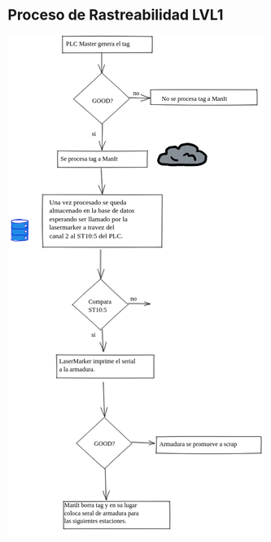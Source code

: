 # Proceso de Rastreabilidad LVL1

<svg version="1.1" xmlns="http://www.w3.org/2000/svg" viewBox="0 0 821.070747124639 1610.299741109212" width="821.070747124639" height="1610.299741109212">
  <!-- svg-source:excalidraw -->
  
  <defs>
    <style>
      @font-face {
        font-family: "Virgil";
        src: url("https://excalidraw.com/Virgil.woff2");
      }
      @font-face {
        font-family: "Cascadia";
        src: url("https://excalidraw.com/Cascadia.woff2");
      }
    </style>
  </defs>
  <rect x="0" y="0" width="821.070747124639" height="1610.299741109212" fill="#ffffff"></rect><g transform="translate(704.5947232006056 410.4103202080304) rotate(0 -145.9238631609279 -21.610317156272522)" stroke="none"><path d="M-97.94 -32.77 L-97.43 -32.77 L-96.91 -32.77 L-96.4 -32.77 L-95.89 -32.77 L-95.37 -32.77 L-94.86 -32.77 L-94.35 -32.77 L-93.83 -32.77 L-93.32 -32.77 L-92.81 -32.77 L-92.29 -32.77 L-91.78 -32.77 L-91.27 -32.77 L-90.75 -32.77 L-90.24 -32.77 L-89.73 -32.77 L-89.21 -32.77 L-88.7 -32.77 L-88.19 -32.77 L-88.19 -32.39 L-87.68 -32.39 L-87.16 -32.39 L-87.16 -32.02 L-86.65 -32.02 L-86.65 -31.65 L-86.14 -31.65 L-86.14 -31.28 L-85.62 -31.28 L-85.11 -31.28 L-84.6 -30.91 L-84.6 -30.53 L-84.08 -30.53 L-84.08 -30.16 L-83.57 -30.16 L-83.57 -29.79 L-83.06 -29.79 L-82.54 -29.79 L-82.54 -29.42 L-82.54 -29.05 L-82.03 -29.05 L-82.03 -28.68 L-81.52 -28.68 L-81.52 -28.3 L-81 -28.3 L-80.49 -28.3 L-80.49 -27.93 L-80.49 -27.56 L-79.98 -27.56 L-79.98 -27.19 L-79.46 -27.19 L-79.46 -26.82 L-78.95 -26.82 L-78.44 -26.44 L-78.44 -26.07 L-78.44 -25.7 L-77.92 -25.7 L-77.92 -25.33 L-77.41 -25.33 L-76.9 -25.33 L-76.9 -24.96 L-76.38 -24.96 L-76.38 -24.58 L-76.38 -24.21 L-76.38 -23.84 L-75.87 -23.84 L-75.36 -23.84 L-75.36 -23.47 L-74.85 -23.47 L-74.85 -23.1 L-74.85 -22.73 L-74.33 -22.73 L-74.33 -22.35 L-73.82 -22.35 L-73.82 -21.98 L-73.82 -21.61 L-73.31 -21.61 L-73.31 -21.24 L-72.79 -21.24 L-72.79 -20.87 L-72.28 -20.87 L-72.28 -20.49 L-72.28 -20.12 L-71.77 -20.12 L-71.77 -19.75 L-71.77 -19.38 L-71.25 -19.38 L-70.74 -19.38 L-70.74 -19.01 L-70.74 -18.64 L-70.23 -18.64 L-70.23 -18.26 L-70.23 -17.89 L-70.23 -17.52 L-69.71 -17.52 L-69.71 -17.15 L-69.71 -16.78 L-69.71 -16.4 L-69.71 -16.03 L-69.71 -15.66 L-69.71 -15.29 L-69.71 -14.92 L-69.71 -14.55 L-69.71 -14.17 L-69.71 -13.8 L-69.71 -13.43 L-69.71 -13.06 L-69.71 -12.69 L-69.71 -12.31 L-69.71 -11.94 L-69.71 -11.57 L-69.71 -11.2 L-70.23 -11.2 L-70.23 -10.83 L-70.23 -10.46 L-70.23 -10.08 L-70.23 -9.71 L-70.23 -9.34 L-70.23 -8.97 L-70.23 -8.6 L-70.23 -8.22 L-70.23 -7.85 L-70.23 -7.48 L-70.23 -7.11 L-70.23 -6.74 L-70.23 -6.37 L-70.23 -5.99 L-70.23 -5.62 L-70.23 -5.25 L-70.23 -4.88 L-70.74 -4.51 L-70.74 -4.13 L-70.74 -3.76 L-70.74 -3.39 L-70.74 -3.02 L-70.74 -2.65 L-71.25 -2.65 L-71.25 -2.28 L-71.25 -1.9 L-71.25 -1.53 L-71.25 -1.16 L-71.77 -0.79 L-71.77 -0.42 L-71.77 -0.04 L-72.28 -0.04 L-72.28 0.33 L-72.28 0.7 L-72.28 1.07 L-72.79 1.07 L-72.79 1.44 L-73.31 1.44 L-73.82 1.81 L-73.82 2.19 L-74.33 2.19 L-74.33 2.56 L-74.33 2.93 L-74.85 2.93 L-75.36 3.3 L-75.87 3.67 L-76.38 4.05 L-76.38 4.42 L-76.9 4.42 L-77.41 4.42 L-77.41 4.79 L-77.92 5.16 L-78.44 5.16 L-78.44 5.53 L-78.95 5.9 L-79.46 5.9 L-79.98 5.9 L-79.98 6.28 L-80.49 6.28 L-80.49 6.65 L-81 6.65 L-81 7.02 L-81.52 7.02 L-82.03 7.39 L-82.54 7.39 L-83.06 7.39 L-83.06 7.76 L-83.57 7.76 L-84.08 7.76 L-84.08 8.14 L-84.6 8.14 L-85.11 8.51 L-85.62 8.51 L-86.65 8.88 L-87.16 8.88 L-87.68 8.88 L-88.19 8.88 L-88.7 9.25 L-89.21 9.25 L-89.73 9.62 L-90.24 9.62 L-90.75 9.99 L-91.27 9.99 L-91.27 10.37 L-91.78 10.37 L-92.29 10.37 L-92.81 10.37 L-93.32 10.37 L-93.83 10.37 L-94.35 10.74 L-94.86 10.74 L-95.37 10.74 L-95.89 11.11 L-96.4 11.11 L-96.91 11.11 L-97.43 11.11 L-97.94 11.11 L-98.45 11.48 L-98.97 11.48 L-99.48 11.48 L-100.51 11.48 L-101.02 11.48 L-102.04 11.48 L-103.07 11.48 L-104.1 11.48 L-104.61 11.48 L-105.12 11.48 L-105.64 11.48 L-106.15 11.48 L-106.66 11.48 L-107.18 11.48 L-107.18 11.85 L-107.69 11.85 L-108.2 11.85 L-108.72 11.85 L-109.23 11.85 L-109.74 11.85 L-110.77 11.85 L-111.28 11.85 L-111.8 11.85 L-112.82 11.85 L-113.34 11.85 L-114.36 11.85 L-114.87 11.85 L-115.39 11.85 L-115.9 11.85 L-116.41 11.85 L-116.93 11.85 L-117.44 11.85 L-117.95 11.85 L-118.47 11.85 L-118.98 11.85 L-119.49 11.85 L-120.52 11.85 L-121.03 11.85 L-121.55 11.85 L-122.06 11.85 L-122.57 11.85 L-123.6 11.85 L-124.11 11.85 L-125.14 11.85 L-125.65 11.85 L-126.17 11.85 L-127.19 11.85 L-127.71 11.85 L-128.22 11.85 L-128.73 11.85 L-129.76 11.85 L-130.27 11.85 L-130.78 11.85 L-131.3 11.85 L-131.81 11.85 L-132.32 11.85 L-132.84 11.85 L-133.35 11.85 L-133.86 11.85 L-134.38 11.85 L-134.89 11.85 L-135.4 11.85 L-135.92 11.85 L-136.43 11.85 L-136.94 11.85 L-137.46 11.85 L-137.97 11.85 L-137.97 11.48 L-138.48 11.48 L-139 11.48 L-140.02 11.48 L-140.54 11.48 L-141.56 11.48 L-142.07 11.48 L-142.59 11.48 L-143.1 11.48 L-144.13 11.48 L-144.64 11.48 L-145.67 11.48 L-146.18 11.48 L-146.69 11.48 L-147.72 11.48 L-148.23 11.48 L-148.75 11.48 L-149.26 11.48 L-150.29 11.48 L-150.8 11.48 L-151.31 11.48 L-151.83 11.48 L-152.34 11.48 L-152.85 11.48 L-153.88 11.48 L-154.39 11.48 L-154.9 11.48 L-155.42 11.48 L-155.93 11.48 L-156.44 11.48 L-156.96 11.48 L-157.47 11.48 L-157.98 11.48 L-158.5 11.48 L-159.01 11.48 L-159.52 11.48 L-160.04 11.48 L-160.55 11.48 L-161.06 11.48 L-161.58 11.48 L-162.09 11.48 L-162.6 11.48 L-163.12 11.48 L-163.63 11.48 L-164.66 11.48 L-165.17 11.48 L-165.68 11.48 L-166.71 11.85 L-167.22 11.85 L-167.74 11.85 L-168.25 11.85 L-168.76 11.85 L-169.27 11.85 L-169.79 11.85 L-170.3 11.85 L-170.81 11.85 L-171.33 11.85 L-172.35 11.85 L-172.87 11.85 L-173.38 11.85 L-173.89 11.85 L-174.41 11.85 L-174.92 11.85 L-175.43 11.85 L-175.95 11.85 L-176.97 11.85 L-177.49 11.85 L-178.51 11.85 L-179.03 11.85 L-180.05 11.85 L-180.57 11.85 L-181.08 11.85 L-181.59 11.85 L-182.62 11.85 L-183.13 11.48 L-183.64 11.48 L-184.67 11.48 L-185.18 11.48 L-185.7 11.48 L-186.72 11.48 L-187.24 11.48 L-187.75 11.48 L-188.26 11.11 L-188.78 11.11 L-189.29 11.11 L-189.8 11.11 L-190.32 11.11 L-190.83 11.11 L-190.83 10.74 L-191.34 10.74 L-191.86 10.74 L-192.37 10.74 L-192.88 10.74 L-193.4 10.74 L-193.4 10.37 L-193.91 10.37 L-194.42 10.37 L-194.93 10.37 L-195.45 10.37 L-195.96 10.37 L-196.47 10.37 L-196.99 10.37 L-197.5 10.37 L-198.01 10.37 L-199.04 10.37 L-199.55 9.99 L-200.58 9.99 L-201.09 9.99 L-201.61 9.99 L-202.12 9.99 L-202.63 9.99 L-203.66 9.99 L-204.17 9.62 L-205.2 9.62 L-205.71 9.62 L-206.23 9.62 L-206.74 9.62 L-207.25 9.62 L-207.77 9.62 L-208.28 9.62 L-208.79 9.62 L-209.3 9.62 L-209.82 9.62 L-209.82 9.25 L-210.33 9.25 L-210.84 9.25 L-211.36 9.25 L-211.87 8.88 L-212.38 8.88 L-212.9 8.88 L-213.41 8.88 L-213.92 8.88 L-213.92 8.51 L-214.44 8.51 L-214.44 8.14 L-214.95 8.14 L-214.95 7.76 L-215.46 7.76 L-215.98 7.76 L-215.98 7.39 L-216.49 7.39 L-216.49 7.02 L-217 7.02 L-217 6.65 L-217.52 6.28 L-218.03 6.28 L-218.03 5.9 L-218.03 5.53 L-218.54 5.53 L-218.54 5.16 L-219.06 5.16 L-219.06 4.79 L-219.57 4.42 L-220.08 4.42 L-220.08 4.05 L-220.08 3.67 L-220.08 3.3 L-220.08 2.93 L-220.6 2.93 L-220.6 2.56 L-220.6 2.19 L-221.11 1.81 L-221.11 1.44 L-221.11 1.07 L-221.62 0.7 L-221.62 0.33 L-221.62 -0.04 L-221.62 -0.42 L-221.62 -0.79 L-221.62 -1.16 L-221.62 -1.53 L-222.13 -1.53 L-222.13 -1.9 L-222.13 -2.28 L-222.13 -2.65 L-222.13 -3.02 L-222.13 -3.39 L-222.13 -3.76 L-222.13 -4.13 L-222.13 -4.51 L-222.13 -4.88 L-222.13 -5.25 L-222.13 -5.62 L-222.13 -5.99 L-221.62 -5.99 L-221.62 -6.37 L-221.62 -6.74 L-221.62 -7.11 L-221.62 -7.48 L-221.11 -7.48 L-221.11 -7.85 L-221.11 -8.22 L-221.11 -8.6 L-221.11 -8.97 L-220.6 -8.97 L-220.6 -9.34 L-220.6 -9.71 L-220.08 -10.08 L-220.08 -10.46 L-220.08 -10.83 L-220.08 -11.2 L-220.08 -11.57 L-220.08 -11.94 L-219.57 -11.94 L-219.57 -12.31 L-219.06 -12.69 L-219.06 -13.06 L-219.06 -13.43 L-218.54 -13.43 L-218.54 -13.8 L-218.54 -14.17 L-218.54 -14.55 L-218.03 -14.55 L-218.03 -14.92 L-218.03 -15.29 L-218.03 -15.66 L-218.03 -16.03 L-218.03 -16.4 L-217.52 -16.4 L-217.52 -16.78 L-217 -17.15 L-217 -17.52 L-216.49 -17.89 L-215.98 -18.26 L-215.98 -18.64 L-215.98 -19.01 L-215.46 -19.01 L-215.46 -19.38 L-214.95 -19.38 L-214.95 -19.75 L-214.44 -19.75 L-213.92 -19.75 L-213.92 -20.12 L-213.92 -20.49 L-213.41 -20.49 L-212.9 -20.49 L-212.38 -20.87 L-211.87 -20.87 L-211.36 -20.87 L-211.36 -21.24 L-210.84 -21.24 L-210.84 -21.61 L-210.33 -21.61 L-209.82 -21.61 L-209.82 -21.98 L-209.3 -22.35 L-208.79 -22.35 L-208.28 -22.35 L-207.77 -22.35 L-207.25 -22.73 L-206.74 -22.73 L-206.23 -22.73 L-206.23 -23.1 L-205.71 -23.1 L-205.2 -23.1 L-204.69 -23.1 L-204.17 -23.1 L-203.66 -23.1 L-203.66 -23.47 L-203.15 -23.47 L-202.63 -23.47 L-202.12 -23.47 L-201.61 -23.47 L-201.09 -23.47 L-200.58 -23.47 L-200.07 -23.47 L-199.55 -23.47 L-199.04 -23.47 L-198.53 -23.47 L-198.53 -23.84 L-198.01 -23.84 L-197.5 -23.84 L-196.99 -23.84 L-196.47 -23.84 L-196.47 -24.21 L-196.47 -24.58 L-196.47 -24.96 L-196.47 -25.33 L-196.47 -25.7 L-196.47 -26.07 L-196.47 -26.44 L-196.47 -26.82 L-196.47 -27.19 L-196.47 -27.56 L-196.47 -27.93 L-196.47 -28.3 L-196.47 -28.68 L-196.47 -29.05 L-196.47 -29.42 L-196.47 -29.79 L-196.47 -30.16 L-196.47 -30.53 L-196.47 -30.91 L-196.47 -31.28 L-196.47 -31.65 L-196.47 -32.02 L-196.47 -32.39 L-196.47 -32.77 L-196.47 -33.14 L-196.47 -33.51 L-196.47 -33.88 L-196.47 -34.25 L-196.47 -34.62 L-196.47 -35 L-195.96 -35.37 L-195.96 -35.74 L-195.96 -36.11 L-195.45 -36.48 L-195.45 -36.86 L-195.45 -37.23 L-194.93 -37.6 L-194.93 -37.97 L-194.42 -38.34 L-193.91 -38.71 L-193.4 -38.71 L-193.4 -39.09 L-193.4 -39.46 L-192.88 -39.46 L-192.88 -39.83 L-192.37 -39.83 L-192.37 -40.2 L-191.86 -40.2 L-191.34 -40.57 L-191.34 -40.95 L-190.83 -41.32 L-190.32 -41.69 L-189.8 -41.69 L-189.29 -41.69 L-189.29 -42.06 L-188.78 -42.43 L-188.26 -42.8 L-187.75 -42.8 L-187.75 -43.18 L-187.24 -43.18 L-187.24 -43.55 L-186.72 -43.55 L-186.21 -43.92 L-185.7 -43.92 L-185.18 -44.29 L-185.18 -44.66 L-184.67 -44.66 L-184.16 -44.66 L-183.64 -44.66 L-183.13 -44.66 L-182.62 -44.66 L-182.1 -44.66 L-180.57 -44.66 L-180.05 -44.66 L-179.54 -44.66 L-179.03 -44.66 L-179.03 -45.04 L-178.51 -45.04 L-178 -45.04 L-177.49 -45.04 L-176.97 -45.04 L-176.97 -45.41 L-176.46 -45.41 L-175.95 -45.41 L-175.43 -45.41 L-174.92 -45.78 L-174.41 -45.78 L-173.89 -45.78 L-173.38 -45.78 L-172.87 -45.78 L-172.35 -45.78 L-172.35 -46.15 L-171.84 -46.15 L-171.33 -46.15 L-170.81 -46.15 L-170.3 -46.15 L-169.79 -46.15 L-169.27 -46.15 L-168.76 -46.15 L-168.25 -46.15 L-167.74 -46.15 L-167.22 -46.15 L-166.71 -46.15 L-166.2 -46.15 L-166.2 -45.78 L-165.68 -45.78 L-165.17 -45.78 L-165.17 -45.41 L-164.66 -45.41 L-164.66 -45.04 L-164.66 -44.66 L-164.14 -44.66 L-163.63 -44.66 L-163.63 -44.29 L-163.12 -44.29 L-163.12 -43.92 L-163.12 -43.55 L-162.6 -43.55 L-162.6 -43.18 L-162.09 -43.18 L-162.09 -42.8 L-161.58 -42.43 L-161.06 -42.43 L-161.06 -42.06 L-160.55 -42.06 L-160.55 -41.69 L-160.04 -41.69 L-160.04 -41.32 L-159.52 -41.32 L-159.52 -40.95 L-159.01 -40.95 L-159.01 -40.57 L-158.5 -40.57 L-158.5 -40.2 L-157.98 -40.2 L-157.98 -39.83 L-157.47 -40.2 L-157.47 -40.57 L-156.96 -40.95 L-156.96 -41.32 L-156.44 -41.69 L-156.44 -42.06 L-156.44 -42.43 L-156.44 -42.8 L-155.93 -43.18 L-155.93 -43.55 L-155.42 -43.92 L-155.42 -44.29 L-155.42 -44.66 L-154.9 -44.66 L-154.9 -45.04 L-154.39 -45.04 L-154.39 -45.41 L-154.39 -45.78 L-154.39 -46.15 L-153.88 -46.15 L-153.88 -46.52 L-153.37 -46.52 L-153.37 -46.89 L-152.85 -47.27 L-152.85 -47.64 L-152.34 -47.64 L-152.34 -48.01 L-152.34 -48.38 L-151.83 -48.75 L-151.83 -49.13 L-151.31 -49.13 L-151.31 -49.5 L-150.8 -49.5 L-150.8 -49.87 L-150.29 -50.24 L-150.29 -50.61 L-149.77 -50.61 L-149.77 -50.98 L-149.26 -50.98 L-148.75 -50.98 L-148.23 -51.36 L-148.23 -51.73 L-147.21 -52.1 L-146.69 -52.1 L-146.18 -52.1 L-145.67 -52.47 L-145.15 -52.47 L-144.64 -52.84 L-144.13 -52.84 L-143.61 -53.22 L-143.1 -53.22 L-142.59 -53.22 L-142.07 -53.59 L-141.56 -53.59 L-141.05 -53.59 L-140.54 -53.59 L-140.02 -53.59 L-139.51 -53.59 L-139 -53.96 L-138.48 -53.96 L-137.97 -53.96 L-137.46 -54.33 L-136.94 -54.33 L-136.43 -54.33 L-135.92 -54.33 L-135.4 -54.33 L-134.89 -54.7 L-134.38 -54.7 L-133.86 -54.7 L-133.35 -54.7 L-133.35 -55.07 L-132.84 -55.07 L-132.32 -55.07 L-131.81 -55.07 L-131.3 -55.07 L-130.78 -55.07 L-130.27 -55.07 L-129.76 -55.07 L-129.24 -55.07 L-128.73 -55.07 L-128.22 -55.07 L-127.71 -55.07 L-127.19 -55.07 L-126.68 -55.07 L-126.17 -55.07 L-125.65 -55.07 L-125.14 -55.07 L-124.63 -55.07 L-124.11 -55.07 L-123.6 -55.07 L-123.6 -54.7 L-123.09 -54.7 L-122.57 -54.7 L-122.06 -54.7 L-121.55 -54.7 L-121.55 -54.33 L-121.03 -54.33 L-120.52 -54.33 L-120.01 -54.33 L-120.01 -53.96 L-119.49 -53.96 L-118.98 -53.96 L-118.47 -53.96 L-118.47 -53.59 L-117.95 -53.59 L-117.44 -53.59 L-116.93 -53.59 L-116.41 -53.59 L-115.9 -53.22 L-115.39 -53.22 L-114.87 -52.84 L-114.36 -52.84 L-113.85 -52.84 L-113.34 -52.47 L-112.82 -52.1 L-112.31 -52.1 L-111.8 -52.1 L-111.28 -52.1 L-111.28 -51.73 L-110.77 -51.73 L-110.26 -51.73 L-109.74 -51.36 L-109.23 -51.36 L-109.23 -50.98 L-108.72 -50.98 L-108.72 -50.61 L-108.2 -50.61 L-107.69 -50.61 L-107.18 -50.61 L-107.18 -50.24 L-107.18 -49.87 L-106.66 -49.87 L-106.15 -49.87 L-106.15 -49.5 L-105.64 -49.5 L-105.64 -49.13 L-105.12 -49.13 L-105.12 -48.75 L-104.61 -48.75 L-104.1 -48.38 L-104.1 -48.01 L-103.58 -47.64 L-103.07 -47.64 L-103.07 -47.27 L-102.56 -47.27 L-102.56 -46.89 L-102.04 -46.89 L-101.53 -46.52 L-101.53 -46.15 L-101.02 -46.15 L-101.02 -45.78 L-100.51 -45.41 L-100.51 -45.04 L-99.99 -45.04 L-99.99 -44.66 L-99.48 -44.66 L-99.48 -44.29 L-98.97 -44.29 L-98.97 -43.92 L-98.97 -43.55 L-98.97 -43.18 L-98.45 -43.18 L-98.45 -42.8 L-97.94 -42.8 L-97.94 -42.43 L-97.94 -42.06 L-97.94 -41.69 L-97.43 -41.69 L-97.43 -41.32 L-97.43 -40.95 L-97.43 -40.57 L-96.91 -40.57 L-96.91 -40.2 L-96.91 -39.83 L-96.91 -39.46 L-96.91 -39.09 L-96.91 -38.71 L-96.91 -38.34 L-96.91 -37.97 L-96.91 -37.6 L-96.91 -37.23 L-96.4 -37.23 L-96.4 -36.86 L-96.4 -36.48 L-96.4 -36.11 L-96.4 -35.74 L-96.4 -35.37 L-96.4 -35 L-96.4 -34.62 L-96.4 -34.25 L-96.4 -33.88 L-96.4 -33.51 L-96.4 -33.14 L-96.4 -32.77 L-97.94 -32.77" stroke="none" stroke-width="0" fill="#868e96" fill-rule="evenodd"></path><path fill="#000000" d="M -97.93,-35.33 Q -97.93,-35.33 -97.20,-35.37 -96.46,-35.42 -95.36,-35.51 -94.26,-35.60 -92.95,-35.70 -91.64,-35.80 -90.36,-35.87 -89.08,-35.95 -87.69,-35.47 -86.30,-34.98 -85.35,-34.47 -84.40,-33.96 -83.32,-33.44 -82.24,-32.93 -81.06,-32.31 -79.89,-31.69 -78.83,-30.97 -77.77,-30.24 -76.58,-29.18 -75.40,-28.11 -74.36,-27.38 -73.32,-26.66 -72.53,-25.92 -71.74,-25.17 -70.96,-24.29 -70.19,-23.40 -69.32,-22.51 -68.45,-21.61 -67.48,-20.21 -66.50,-18.81 -67.18,-19.74 -67.85,-20.66 -67.09,-19.80 -66.32,-18.94 -66.10,-17.67 -65.88,-16.40 -65.87,-15.24 -65.86,-14.07 -65.85,-12.96 -65.85,-11.84 -66.39,-10.76 -66.92,-9.67 -66.63,-8.53 -66.34,-7.38 -66.43,-6.00 -66.52,-4.62 -66.98,-3.53 -67.44,-2.43 -68.14,-1.07 -68.84,0.28 -68.10,-0.62 -67.37,-1.53 -67.92,-0.10 -68.48,1.31 -69.21,2.13 -69.93,2.94 -69.16,2.03 -68.39,1.11 -69.42,2.58 -70.44,4.04 -71.34,4.70 -72.24,5.35 -73.71,6.64 -75.18,7.92 -76.59,8.72 -77.99,9.52 -79.04,10.09 -80.08,10.65 -81.20,11.06 -82.32,11.46 -83.36,11.84 -84.41,12.22 -85.67,12.47 -86.93,12.71 -87.98,13.02 -89.03,13.32 -90.29,13.75 -91.55,14.19 -92.68,14.33 -93.80,14.48 -95.01,14.71 -96.22,14.94 -97.51,15.12 -98.80,15.31 -100.09,15.32 -101.39,15.33 -102.73,15.32 -104.07,15.31 -105.17,15.31 -106.27,15.31 -107.54,15.50 -108.80,15.69 -110.08,15.69 -111.37,15.69 -112.54,15.68 -113.72,15.68 -114.87,15.68 -116.02,15.68 -117.31,15.68 -118.60,15.68 -119.86,15.68 -121.12,15.68 -122.38,15.68 -123.63,15.68 -125.10,15.67 -126.57,15.67 -127.86,15.67 -129.15,15.66 -130.28,15.67 -131.42,15.67 -132.71,15.67 -133.99,15.68 -135.28,15.68 -136.56,15.68 -138.39,15.10 -140.23,14.52 -141.46,14.91 -142.70,15.31 -143.86,15.30 -145.02,15.30 -146.39,15.29 -147.75,15.29 -149.03,15.29 -150.32,15.29 -151.39,15.29 -152.46,15.30 -153.74,15.30 -155.02,15.30 -156.31,15.30 -157.60,15.30 -158.88,15.31 -160.17,15.31 -161.45,15.31 -162.73,15.32 -163.98,15.31 -165.23,15.31 -166.48,15.49 -167.73,15.66 -168.82,15.67 -169.91,15.68 -171.15,15.68 -172.39,15.68 -173.46,15.68 -174.53,15.68 -175.77,15.68 -177.01,15.68 -178.21,15.67 -179.40,15.67 -180.74,15.66 -182.07,15.65 -183.15,15.48 -184.23,15.31 -185.49,15.30 -186.76,15.29 -188.01,15.05 -189.25,14.81 -191.17,14.29 -193.08,13.76 -194.37,13.57 -195.66,13.39 -196.65,13.80 -197.63,14.21 -198.95,14.00 -200.28,13.79 -201.70,13.80 -203.12,13.81 -204.28,13.63 -205.44,13.46 -206.67,13.45 -207.90,13.44 -209.05,13.29 -210.20,13.14 -211.61,12.85 -213.01,12.56 -214.61,12.05 -216.20,11.54 -217.32,10.89 -218.44,10.24 -219.30,9.55 -220.17,8.85 -221.22,7.90 -222.26,6.95 -223.02,5.89 -223.78,4.83 -224.27,3.53 -224.76,2.23 -225.12,1.17 -225.48,0.11 -225.74,-1.01 -226.00,-2.13 -226.01,-3.36 -226.03,-4.60 -225.48,-6.06 -224.94,-7.53 -224.22,-8.98 -223.50,-10.43 -224.25,-9.51 -225.00,-8.60 -224.46,-9.57 -223.93,-10.53 -223.42,-12.01 -222.91,-13.48 -221.89,-14.96 -220.86,-16.45 -221.65,-15.52 -222.43,-14.59 -221.41,-16.06 -220.38,-17.53 -221.15,-16.60 -221.92,-15.68 -221.39,-16.82 -220.85,-17.96 -220.19,-19.16 -219.54,-20.36 -218.66,-21.20 -217.77,-22.04 -216.81,-22.72 -215.85,-23.40 -214.82,-23.85 -213.78,-24.31 -212.74,-24.79 -211.70,-25.27 -210.39,-25.73 -209.08,-26.19 -208.01,-26.50 -206.94,-26.80 -205.77,-26.89 -204.60,-26.99 -203.31,-27.17 -202.03,-27.36 -200.72,-27.36 -199.42,-27.36 -199.89,-26.24 -200.37,-25.13 -200.37,-26.21 -200.37,-27.28 -200.37,-28.40 -200.37,-29.51 -200.37,-30.63 -200.37,-31.74 -200.38,-32.86 -200.38,-33.97 -199.82,-35.71 -199.27,-37.45 -198.72,-38.62 -198.17,-39.79 -197.41,-40.63 -196.64,-41.48 -195.52,-42.24 -194.40,-42.99 -192.86,-44.14 -191.32,-45.29 -190.26,-45.84 -189.20,-46.39 -188.07,-47.01 -186.95,-47.62 -185.97,-48.05 -184.98,-48.48 -183.74,-48.51 -182.49,-48.55 -181.24,-48.54 -179.99,-48.53 -178.81,-48.81 -177.63,-49.10 -176.56,-49.31 -175.48,-49.51 -174.39,-49.58 -173.30,-49.64 -172.01,-49.83 -170.72,-50.01 -169.42,-50.02 -168.11,-50.02 -166.95,-49.86 -165.79,-49.70 -164.26,-49.01 -162.72,-48.31 -161.30,-47.19 -159.89,-46.07 -158.89,-45.20 -157.89,-44.33 -156.86,-43.58 -155.82,-42.82 -156.94,-43.07 -158.06,-43.32 -159.48,-42.87 -160.90,-42.41 -160.22,-43.24 -159.54,-44.07 -159.05,-45.15 -158.56,-46.23 -157.50,-47.21 -156.44,-48.19 -157.35,-47.23 -158.27,-46.28 -157.24,-47.71 -156.22,-49.14 -155.37,-49.94 -154.52,-50.75 -155.30,-49.95 -156.08,-49.15 -155.54,-50.09 -155.00,-51.03 -153.92,-51.85 -152.83,-52.67 -151.78,-53.64 -150.72,-54.61 -149.40,-55.19 -148.07,-55.77 -146.71,-56.16 -145.34,-56.55 -144.01,-56.94 -142.67,-57.32 -141.56,-57.39 -140.45,-57.46 -139.25,-57.76 -138.04,-58.06 -136.74,-58.25 -135.43,-58.44 -134.21,-58.67 -132.99,-58.90 -131.82,-58.92 -130.65,-58.95 -129.37,-58.95 -128.08,-58.95 -126.80,-58.94 -125.51,-58.94 -124.36,-58.79 -123.20,-58.63 -122.14,-58.44 -121.08,-58.25 -119.36,-57.60 -117.64,-56.96 -116.21,-56.95 -114.77,-56.95 -113.44,-56.56 -112.10,-56.17 -110.52,-55.46 -108.94,-54.75 -107.84,-54.31 -106.75,-53.87 -105.57,-53.37 -104.39,-52.87 -103.42,-52.12 -102.46,-51.38 -101.45,-50.69 -100.44,-50.00 -99.13,-49.00 -97.81,-47.99 -96.75,-47.00 -95.68,-46.01 -94.92,-44.52 -94.15,-43.04 -94.84,-43.97 -95.53,-44.89 -94.75,-44.02 -93.97,-43.14 -93.53,-41.92 -93.09,-40.71 -93.05,-39.48 -93.00,-38.25 -93.70,-39.32 -94.41,-40.40 -93.66,-39.51 -92.91,-38.62 -92.70,-37.36 -92.49,-36.11 -94.54,-32.57 -96.59,-29.04 -97.23,-29.03 -97.86,-29.02 -98.46,-29.21 -99.06,-29.40 -99.57,-29.78 -100.07,-30.15 -100.44,-30.67 -100.80,-31.19 -100.98,-31.79 -101.15,-32.40 -101.13,-33.03 -101.10,-33.66 -100.88,-34.25 -100.65,-34.84 -100.25,-35.33 -99.85,-35.81 -99.31,-36.15 -98.77,-36.48 -98.16,-36.63 -97.55,-36.77 -96.92,-36.71 -96.29,-36.65 -95.71,-36.39 -95.14,-36.14 -94.67,-35.71 -94.21,-35.28 -93.90,-34.73 -93.60,-34.17 -93.49,-33.55 -93.38,-32.93 -93.47,-32.31 -93.57,-31.68 -93.85,-31.12 -94.14,-30.56 -94.59,-30.12 -95.05,-29.68 -95.61,-29.41 -96.18,-29.13 -96.81,-29.06 -97.44,-28.98 -98.06,-29.11 -98.67,-29.23 -99.22,-29.55 -99.76,-29.87 -100.18,-30.34 -100.59,-30.82 -100.84,-31.40 -101.08,-31.99 -101.12,-32.62 -101.16,-33.24 -101.00,-33.86 -100.84,-34.47 -100.50,-34.99 -100.15,-35.52 -99.65,-35.91 -99.16,-36.30 -98.56,-36.51 -97.96,-36.72 -97.96,-36.72 -97.97,-36.72 -98.85,-36.20 -99.73,-35.68 -100.27,-37.55 -100.80,-39.43 -100.03,-38.51 -99.26,-37.58 -100.29,-39.06 -101.31,-40.54 -100.54,-39.62 -99.76,-38.69 -100.79,-40.13 -101.81,-41.56 -100.90,-40.60 -99.99,-39.65 -100.74,-40.57 -101.50,-41.49 -102.30,-42.23 -103.09,-42.98 -104.05,-43.66 -105.01,-44.34 -106.28,-45.31 -107.54,-46.28 -108.56,-46.62 -109.58,-46.97 -111.09,-47.63 -112.59,-48.29 -114.06,-48.70 -115.53,-49.12 -116.82,-49.43 -118.11,-49.74 -119.40,-50.00 -120.69,-50.25 -121.96,-50.56 -123.23,-50.86 -124.63,-51.03 -126.03,-51.20 -127.31,-51.19 -128.59,-51.19 -129.81,-51.61 -131.02,-52.03 -132.40,-51.49 -133.77,-50.96 -135.02,-50.79 -136.27,-50.61 -138.01,-50.16 -139.75,-49.72 -141.00,-49.63 -142.26,-49.54 -143.36,-49.14 -144.46,-48.74 -145.56,-48.30 -146.66,-47.85 -147.67,-47.48 -148.68,-47.11 -149.40,-45.92 -150.11,-44.73 -151.05,-43.83 -151.98,-42.93 -151.29,-43.86 -150.60,-44.79 -151.25,-43.68 -151.90,-42.58 -152.42,-41.44 -152.95,-40.31 -153.60,-39.32 -154.26,-38.34 -156.19,-37.53 -158.13,-36.71 -159.56,-37.23 -161.00,-37.76 -161.98,-38.44 -162.97,-39.13 -164.08,-40.20 -165.20,-41.28 -166.14,-41.78 -167.08,-42.27 -168.36,-42.27 -169.64,-42.27 -170.79,-42.24 -171.94,-42.22 -173.30,-42.29 -174.65,-42.36 -175.74,-42.12 -176.82,-41.89 -178.72,-41.34 -180.61,-40.79 -181.54,-41.38 -182.47,-41.97 -183.82,-41.17 -185.16,-40.36 -186.65,-39.53 -188.14,-38.69 -189.34,-37.95 -190.55,-37.21 -191.21,-36.23 -191.87,-35.26 -192.22,-34.24 -192.56,-33.23 -192.56,-32.11 -192.57,-31.00 -192.57,-29.88 -192.57,-28.77 -192.57,-27.65 -192.57,-26.53 -192.60,-25.40 -192.63,-24.26 -193.19,-22.88 -193.74,-21.50 -194.88,-20.89 -196.01,-20.27 -197.06,-20.08 -198.12,-19.89 -199.73,-20.14 -201.34,-20.39 -202.59,-20.23 -203.84,-20.07 -205.39,-19.69 -206.94,-19.32 -207.95,-18.77 -208.95,-18.22 -210.80,-17.41 -212.64,-16.59 -211.89,-17.40 -211.13,-18.21 -211.88,-17.41 -212.62,-16.60 -213.41,-15.50 -214.21,-14.40 -214.66,-13.16 -215.11,-11.91 -215.69,-10.93 -216.26,-9.95 -216.77,-8.65 -217.29,-7.35 -217.71,-5.97 -218.14,-4.60 -218.89,-3.71 -219.63,-2.82 -218.93,-4.08 -218.23,-5.34 -218.52,-4.20 -218.81,-3.06 -218.51,-1.53 -218.22,-0.01 -217.24,1.49 -216.25,2.99 -217.21,2.06 -218.17,1.13 -217.15,2.06 -216.13,2.99 -215.10,3.57 -214.08,4.15 -212.69,4.66 -211.31,5.17 -210.11,5.48 -208.92,5.79 -207.60,5.80 -206.28,5.80 -205.22,5.84 -204.16,5.89 -202.61,6.03 -201.07,6.17 -199.72,6.35 -198.37,6.53 -197.23,6.53 -196.08,6.52 -194.92,6.54 -193.75,6.57 -192.47,6.76 -191.19,6.95 -189.90,7.14 -188.62,7.33 -187.35,7.50 -186.09,7.67 -184.98,7.68 -183.87,7.70 -182.53,7.86 -181.19,8.03 -179.86,8.03 -178.53,8.02 -177.45,8.02 -176.37,8.02 -175.19,8.02 -174.02,8.02 -172.88,8.02 -171.75,8.02 -170.58,8.02 -169.41,8.02 -168.23,8.00 -167.04,7.98 -165.14,7.81 -163.25,7.64 -161.96,7.64 -160.68,7.64 -159.40,7.65 -158.11,7.65 -156.83,7.65 -155.54,7.66 -154.41,7.66 -153.27,7.66 -152.08,7.66 -150.89,7.66 -149.60,7.66 -148.32,7.66 -147.00,7.66 -145.69,7.66 -144.60,7.65 -143.52,7.65 -142.21,7.65 -140.91,7.65 -139.62,7.66 -138.33,7.68 -136.93,7.85 -135.53,8.02 -134.25,8.02 -132.97,8.02 -131.66,8.03 -130.36,8.03 -129.08,8.03 -127.79,8.03 -126.47,8.03 -125.16,8.03 -124.08,8.02 -122.99,8.02 -121.78,8.02 -120.56,8.02 -119.32,8.02 -118.08,8.02 -116.79,8.02 -115.50,8.02 -114.17,8.02 -112.85,8.02 -111.51,8.01 -110.17,8.01 -108.86,7.98 -107.55,7.95 -106.11,7.80 -104.68,7.64 -103.52,7.64 -102.36,7.63 -100.96,7.69 -99.56,7.74 -98.31,7.57 -97.07,7.39 -95.41,7.43 -93.75,7.47 -92.39,6.70 -91.03,5.94 -89.53,5.47 -88.02,5.00 -86.74,4.89 -85.46,4.77 -83.94,4.05 -82.42,3.33 -81.35,2.74 -80.28,2.15 -78.94,1.30 -77.60,0.45 -76.47,-0.74 -75.35,-1.94 -75.03,-2.99 -74.71,-4.04 -73.96,-4.92 -73.22,-5.81 -73.91,-4.85 -74.60,-3.90 -74.35,-5.27 -74.10,-6.64 -74.10,-7.75 -74.09,-8.87 -74.05,-10.09 -74.00,-11.31 -73.78,-12.50 -73.56,-13.70 -73.27,-14.84 -72.97,-15.98 -73.60,-16.88 -74.23,-17.77 -75.01,-18.54 -75.79,-19.30 -76.73,-19.94 -77.67,-20.58 -78.87,-22.13 -80.07,-23.69 -79.44,-22.80 -78.81,-21.91 -79.56,-22.66 -80.31,-23.42 -81.31,-24.19 -82.31,-24.96 -83.33,-25.74 -84.34,-26.53 -85.60,-27.32 -86.86,-28.12 -87.97,-28.84 -89.08,-29.57 -90.36,-29.65 -91.64,-29.72 -92.95,-29.82 -94.26,-29.92 -95.36,-30.01 -96.46,-30.10 -97.20,-30.15 -97.93,-30.19 -98.24,-30.23 -98.55,-30.27 -98.84,-30.38 -99.13,-30.49 -99.38,-30.66 -99.64,-30.84 -99.84,-31.07 -100.05,-31.30 -100.19,-31.58 -100.33,-31.85 -100.41,-32.15 -100.48,-32.45 -100.48,-32.76 -100.48,-33.07 -100.41,-33.37 -100.33,-33.67 -100.19,-33.94 -100.05,-34.22 -99.84,-34.45 -99.64,-34.68 -99.38,-34.86 -99.13,-35.03 -98.84,-35.14 -98.55,-35.25 -98.24,-35.29 -97.93,-35.33 -97.93,-35.33 L -97.93,-35.33 Z"></path></g><g transform="translate(564.0964528181194 390.3547213541834) rotate(0 18.10391739191317 5.638925089284481)" stroke="none"><path fill="#000000" d="M -1.23,-1.20 Q -1.23,-1.20 -0.43,-1.67 0.37,-2.13 1.78,-3.21 3.19,-4.29 4.31,-5.17 5.43,-6.05 6.62,-6.56 7.81,-7.07 8.88,-7.22 9.95,-7.38 11.58,-6.97 13.21,-6.57 14.16,-5.79 15.11,-5.02 16.17,-3.91 17.23,-2.80 17.78,-1.29 18.32,0.20 19.12,-0.65 19.92,-1.50 21.31,-1.87 22.70,-2.24 23.76,-2.35 24.83,-2.46 26.63,-2.15 28.43,-1.85 29.88,-1.30 31.33,-0.76 32.62,0.09 33.91,0.95 34.71,2.14 35.51,3.33 36.47,4.79 37.43,6.26 38.25,7.65 39.07,9.05 39.11,10.33 39.15,11.61 39.53,13.32 39.91,15.04 39.84,15.63 39.77,16.23 39.51,16.77 39.25,17.32 38.83,17.75 38.41,18.18 37.87,18.46 37.34,18.73 36.74,18.82 36.15,18.91 35.55,18.81 34.96,18.70 34.43,18.42 33.90,18.13 33.49,17.68 33.09,17.24 32.84,16.69 32.59,16.14 32.54,15.54 32.48,14.94 32.61,14.36 32.75,13.77 33.07,13.26 33.39,12.75 33.85,12.36 34.31,11.98 34.88,11.76 35.44,11.55 36.04,11.52 36.64,11.50 37.22,11.66 37.80,11.83 38.29,12.18 38.79,12.52 39.15,13.00 39.50,13.49 39.69,14.06 39.87,14.63 39.87,15.24 39.86,15.84 39.66,16.41 39.46,16.98 39.09,17.45 38.72,17.93 38.22,18.26 37.71,18.59 37.13,18.74 36.55,18.90 35.95,18.86 35.35,18.82 34.79,18.59 34.23,18.36 33.78,17.96 33.33,17.57 33.02,17.05 32.72,16.53 32.60,15.94 32.47,15.35 32.47,15.35 32.47,15.35 32.00,12.84 31.53,10.32 31.16,9.26 30.78,8.20 29.86,7.09 28.93,5.97 27.70,5.36 26.48,4.75 25.19,4.77 23.91,4.79 22.45,5.16 20.98,5.54 18.88,5.84 16.77,6.13 15.03,5.70 13.29,5.27 12.59,4.23 11.90,3.19 11.92,1.87 11.94,0.55 10.83,-0.30 9.73,-1.16 8.44,-0.56 7.15,0.03 6.22,0.78 5.30,1.54 4.09,2.09 2.89,2.64 2.06,3.04 1.23,3.44 0.93,3.55 0.64,3.66 0.32,3.70 0.01,3.74 -0.30,3.71 -0.61,3.67 -0.91,3.56 -1.21,3.45 -1.47,3.27 -1.73,3.09 -1.94,2.85 -2.15,2.62 -2.30,2.34 -2.45,2.06 -2.53,1.75 -2.61,1.44 -2.61,1.13 -2.61,0.81 -2.53,0.50 -2.46,0.19 -2.31,-0.08 -2.17,-0.36 -1.96,-0.60 -1.75,-0.84 -1.49,-1.02 -1.23,-1.20 -1.23,-1.20 L -1.23,-1.20 Z"></path></g><g transform="translate(521.9529074139941 401.63257153275265) rotate(27.55281157671778 10.68427911653896 1.7807131860898373)" stroke="none"><path fill="#000000" d="M 1.58,-2.11 Q 1.58,-2.11 2.28,-1.63 2.98,-1.15 4.60,-0.54 6.22,0.05 7.36,0.20 8.50,0.34 9.68,0.32 10.86,0.29 12.03,0.24 13.21,0.20 14.62,-0.13 16.02,-0.46 17.15,-0.79 18.27,-1.12 18.64,-1.55 19.01,-1.99 19.50,-2.28 19.99,-2.58 20.55,-2.70 21.11,-2.82 21.68,-2.76 22.25,-2.69 22.77,-2.45 23.29,-2.21 23.70,-1.81 24.12,-1.42 24.38,-0.91 24.65,-0.40 24.74,0.15 24.83,0.72 24.74,1.28 24.64,1.85 24.37,2.35 24.10,2.86 23.69,3.25 23.27,3.64 22.75,3.88 22.23,4.12 21.66,4.18 21.09,4.24 20.53,4.11 19.97,3.99 19.48,3.69 18.99,3.39 18.62,2.96 18.25,2.52 18.04,1.99 17.83,1.45 17.81,0.88 17.78,0.31 17.93,-0.23 18.09,-0.78 18.41,-1.25 18.73,-1.73 19.19,-2.07 19.65,-2.42 20.19,-2.60 20.73,-2.78 21.31,-2.78 21.88,-2.78 22.42,-2.59 22.96,-2.41 23.42,-2.06 23.87,-1.71 24.19,-1.23 24.51,-0.76 24.66,-0.21 24.81,0.33 24.78,0.91 24.75,1.48 24.53,2.01 24.32,2.54 24.32,2.54 24.32,2.54 22.85,3.42 21.38,4.31 20.23,4.98 19.08,5.66 17.57,5.92 16.06,6.18 14.63,6.55 13.21,6.92 12.00,6.87 10.80,6.82 9.74,6.74 8.67,6.67 7.40,6.31 6.13,5.95 4.73,5.49 3.33,5.03 1.54,4.12 -0.25,3.20 -0.92,2.66 -1.58,2.11 -1.81,1.89 -2.04,1.67 -2.21,1.40 -2.38,1.13 -2.48,0.83 -2.59,0.53 -2.61,0.21 -2.64,-0.10 -2.59,-0.41 -2.54,-0.73 -2.41,-1.02 -2.29,-1.32 -2.10,-1.57 -1.90,-1.83 -1.66,-2.03 -1.41,-2.23 -1.12,-2.37 -0.83,-2.50 -0.52,-2.57 -0.21,-2.63 0.10,-2.62 0.42,-2.61 0.72,-2.52 1.03,-2.43 1.31,-2.27 1.58,-2.11 1.58,-2.11 L 1.58,-2.11 Z"></path></g><g stroke-linecap="round" transform="translate(175.47081731506842 10) rotate(0 143.6000213623047 26.400001525878906)"><path d="M-0.8 0.16 C81.41 -1.55, 163.04 -2.11, 288.37 1.28 M-0.37 0.18 C80.48 0.36, 162.33 0.54, 287.63 0 M287.17 1.93 C288.71 17.81, 289.39 40.08, 287.46 51.28 M287.01 -0.35 C287.7 17.1, 286.74 35.64, 286.22 53.5 M287.06 51.63 C184.67 51.98, 84.66 52.77, -0.71 53.16 M287.78 53.07 C180.15 52.82, 74.21 53.24, -0.7 52.83 M-0.23 54.13 C-0.67 40.43, -0.05 28.09, -0.3 -1.75 M0.51 53.77 C0.15 33.04, 0.04 14.78, -0.15 -0.14" stroke="#000000" stroke-width="1" fill="none"></path></g><g transform="translate(186.67076848694342 23.400009155273438) rotate(0 132 12.5)"><text x="0" y="18" font-family="Virgil, Segoe UI Emoji" font-size="20px" fill="#000000" text-anchor="start" style="white-space: pre;" direction="ltr">PLC Master genera el tag</text></g><g stroke-linecap="round" transform="translate(211.47075627991217 127.86665852864587) rotate(0 89.19999694824219 81.60000610351562)"><path d="M89.86 1.06 C115.35 22.14, 139.53 43.87, 177.5 81.54 M90.95 -0.76 C109.06 18.01, 130.25 36.26, 178.97 81.04 M176.47 83.36 C155.18 102.18, 133.01 124.49, 89.4 163.07 M179.05 82.53 C148.65 109.87, 118.72 137.31, 90.79 162.75 M91.58 163.59 C68.76 142.22, 44.75 123.77, -2 83.6 M89.84 163.29 C72.22 147.69, 55.08 131.22, -0.44 81.56 M1.39 81.92 C34.14 53.04, 67.97 19.41, 88.4 1.52 M-0.23 81.4 C25.35 58.57, 53.04 33.54, 89.13 -0.21" stroke="#000000" stroke-width="1" fill="none"></path></g><g transform="translate(270.4041262343392 205.80008951822913) rotate(0 36 12.5)"><text x="0" y="18" font-family="Virgil, Segoe UI Emoji" font-size="20px" fill="#000000" text-anchor="start" style="white-space: pre;" direction="ltr">GOOD?</text></g><g stroke-linecap="round" transform="translate(159.27069829651373 376.99999237060536) rotate(0 143.6000213623047 26.400001525878906)"><path d="M-1.39 -0.15 C90.06 0.85, 181.18 1.98, 286.85 0.5 M-0.54 0.16 C69.23 1.4, 138.56 1.51, 286.86 -0.06 M289.15 -1.91 C287.66 19.12, 288.22 36.84, 287.8 51.67 M288.1 -0.74 C285.94 10.25, 287.6 22.28, 286.99 52.43 M286.1 52.84 C217.38 52.47, 149.62 51.79, -0.54 52.44 M287.83 52.17 C196.71 53.33, 106.65 54.17, 0.19 53.09 M1.63 53.29 C1.01 38.62, -0.49 25.52, 1.29 1.88 M0.36 52.09 C-0.14 31.64, -0.89 11.17, 0.95 0.56" stroke="#000000" stroke-width="1" fill="none"></path></g><g transform="translate(168.87061284729498 390.4000015258788) rotate(0 124 12.5)"><text x="0" y="18" font-family="Virgil, Segoe UI Emoji" font-size="20px" fill="#000000" text-anchor="start" style="white-space: pre;" direction="ltr">Se procesa tag a ManIt</text></g><g stroke-linecap="round"><g transform="translate(300.2707440728809 63.600006103515625) rotate(0 0.6722863248900808 31.538878270204236)"><path d="M1.17 -0.22 C1.35 10.28, 1 52.49, 0.7 63.07 M0.32 -1.38 C0.45 9.29, 0.46 53.48, 0.13 64.46" stroke="#000000" stroke-width="1" fill="none"></path></g><g transform="translate(300.2707440728809 63.600006103515625) rotate(0 0.6722863248900808 31.538878270204236)"><path d="M-10.15 37.32 C-7.61 42.54, -4.68 50.64, 1.98 62.89 M-10.49 36.84 C-7.42 44.35, -4.17 50.13, 0.79 64.56" stroke="#000000" stroke-width="1" fill="none"></path></g><g transform="translate(300.2707440728809 63.600006103515625) rotate(0 0.6722863248900808 31.538878270204236)"><path d="M10.37 37.58 C7.48 42.92, 4.97 50.96, 1.98 62.89 M10.03 37.09 C7.81 44.61, 5.78 50.31, 0.79 64.56" stroke="#000000" stroke-width="1" fill="none"></path></g></g><g stroke-linecap="round"><g transform="translate(302.6707684869434 292.6666463216146) rotate(0 0.1928207173291412 41.312434926115266)"><path d="M-0.41 -0.18 C-0.41 13.65, -0.25 70.13, -0.16 83.94 M1.57 -1.32 C1.42 12.04, -0.83 67.79, -1.19 81.93" stroke="#000000" stroke-width="1" fill="none"></path></g><g transform="translate(302.6707684869434 292.6666463216146) rotate(0 0.1928207173291412 41.312434926115266)"><path d="M-10.79 53.15 C-7.27 61.76, -6.67 67.84, 0.44 80.25 M-9.5 52.7 C-8.12 59.29, -6.41 66.85, -1.69 81.34" stroke="#000000" stroke-width="1" fill="none"></path></g><g transform="translate(302.6707684869434 292.6666463216146) rotate(0 0.1928207173291412 41.312434926115266)"><path d="M9.72 53.83 C7.39 62.18, 2.16 68.07, 0.44 80.25 M11.01 53.39 C7.6 59.92, 4.53 67.32, -1.69 81.34" stroke="#000000" stroke-width="1" fill="none"></path></g></g><g stroke-linecap="round"><g transform="translate(389.0936816242008 206.28761890776423) rotate(0 32.944724450915885 1.2398673969638168)"><path d="M-1 -0.72 C10.12 -0.23, 55.43 2.68, 66.89 3.19 M0.67 1.52 C11.62 1.65, 54.81 1.18, 65.93 1.55" stroke="#000000" stroke-width="1" fill="none"></path></g><g transform="translate(389.0936816242008 206.28761890776423) rotate(0 32.944724450915885 1.2398673969638168)"><path d="M36.46 11.54 C48.01 10.08, 55.49 6.7, 66.35 0.61 M38.07 10.73 C45.95 9.48, 52.87 5.71, 66.55 1.26" stroke="#000000" stroke-width="1" fill="none"></path></g><g transform="translate(389.0936816242008 206.28761890776423) rotate(0 32.944724450915885 1.2398673969638168)"><path d="M36.64 -8.98 C48.18 -4.02, 55.6 -0.98, 66.35 0.61 M38.25 -9.79 C46 -5.68, 52.87 -4.09, 66.55 1.26" stroke="#000000" stroke-width="1" fill="none"></path></g></g><g stroke-linecap="round" transform="translate(112.13731613505547 517.0667648315427) rotate(0 191.0667063395182 84.40002187093094)"><path d="M0.01 0.46 C84.62 -0.54, 168.3 0.08, 381.83 0.28 M0.27 -0.02 C151.62 1.29, 301.88 2.02, 381.88 0.48 M382.86 1.81 C383.94 61.38, 381.82 120.64, 381.25 167.73 M382.36 0.74 C380.91 63.82, 381.27 129.26, 381.49 169.11 M382.47 167.81 C255.09 170.19, 129.3 169.72, -0.04 167.84 M382.04 169.26 C243.61 167.2, 105.72 167.07, 0.15 168.73 M0.46 170.68 C-2.17 130.3, -2.67 91.99, -1.12 -1.15 M0.97 167.87 C-1.2 109.83, -0.95 48.35, 0.66 -0.47" stroke="#000000" stroke-width="1" fill="none"></path></g><g transform="translate(133.20398687073225 529.1333592732747) rotate(0 177.58612975391492 81.1666666666666)"><text x="0" y="19.05555555555554" font-family="Virgil, Segoe UI Emoji" font-size="21.789709172259492px" fill="#000000" text-anchor="start" style="white-space: pre;" direction="ltr">Una vez procesado se queda </text><text x="0" y="46.11111111111108" font-family="Virgil, Segoe UI Emoji" font-size="21.789709172259492px" fill="#000000" text-anchor="start" style="white-space: pre;" direction="ltr">almacenado en la base de datos</text><text x="0" y="73.16666666666661" font-family="Virgil, Segoe UI Emoji" font-size="21.789709172259492px" fill="#000000" text-anchor="start" style="white-space: pre;" direction="ltr">esperando ser llamado por la</text><text x="0" y="100.22222222222216" font-family="Virgil, Segoe UI Emoji" font-size="21.789709172259492px" fill="#000000" text-anchor="start" style="white-space: pre;" direction="ltr">lasermarker a travez del</text><text x="0" y="127.27777777777769" font-family="Virgil, Segoe UI Emoji" font-size="21.789709172259492px" fill="#000000" text-anchor="start" style="white-space: pre;" direction="ltr">canal 2 al ST10:5 del PLC.</text><text x="0" y="154.33333333333323" font-family="Virgil, Segoe UI Emoji" font-size="21.789709172259492px" fill="#000000" text-anchor="start" style="white-space: pre;" direction="ltr"></text></g><g stroke-linecap="round"><g transform="translate(299.9195660804842 433.9999999999999) rotate(0 1.5654000414165807 39.796220310345944)"><path d="M0.09 -0.25 C0.69 13.02, 3.57 66.36, 4.45 79.57 M-1.32 -1.43 C-1 12.04, 2.2 67.47, 3.22 81.02" stroke="#000000" stroke-width="1" fill="none"></path></g><g transform="translate(299.9195660804842 433.9999999999999) rotate(0 1.5654000414165807 39.796220310345944)"><path d="M-9.25 52.67 C-4.64 64.39, -1.13 73.26, 2.54 81.97 M-9.27 54.02 C-4.81 64.37, 1.05 73.16, 2.84 80.38" stroke="#000000" stroke-width="1" fill="none"></path></g><g transform="translate(299.9195660804842 433.9999999999999) rotate(0 1.5654000414165807 39.796220310345944)"><path d="M11.23 51.35 C8.23 63.58, 4.13 72.94, 2.54 81.97 M11.21 52.7 C8.23 63.4, 6.64 72.67, 2.84 80.38" stroke="#000000" stroke-width="1" fill="none"></path></g></g><g stroke-linecap="round" transform="translate(207.20406825094074 787.2000045776366) rotate(0 89.19999694824219 81.6000061035156)"><path d="M89.13 -0.79 C116.76 28.46, 144.26 54.28, 179.4 83.12 M90.9 0.29 C118.64 25.56, 147.52 52.89, 177.82 81.24 M177.2 83.51 C142.37 111.81, 108.87 144.14, 90.55 164.78 M179.37 81.13 C149.6 107.32, 121.19 134.49, 89.84 162.46 M90.41 164.76 C60.72 134.04, 27.36 107.63, -1.39 81.88 M89.55 162.33 C59.49 135.5, 29.09 108.39, -0.44 81.45 M0.05 83.06 C27.26 55.71, 54.35 32.77, 91.75 -1.26 M0.88 82.3 C27.34 55.95, 54.24 30.92, 90.81 0.06" stroke="#000000" stroke-width="1" fill="none"></path></g><g stroke-linecap="round"><g transform="translate(302.0531378700748 950.0475241988602) rotate(0 2.089327216892059 34.250685506204945)"><path d="M-0.52 -0.48 C-0.09 11.39, 1.96 58.51, 2.38 70.27 M1.4 -1.77 C2.24 9.85, 4.22 57.02, 4.7 68.69" stroke="#000000" stroke-width="1" fill="none"></path></g><g transform="translate(302.0531378700748 950.0475241988602) rotate(0 2.089327216892059 34.250685506204945)"><path d="M-7.53 39.73 C-2.02 46.97, 0.93 57.65, 5.82 69.03 M-6.45 40.79 C-3.09 52.34, 2.68 61.93, 3.94 69.53" stroke="#000000" stroke-width="1" fill="none"></path></g><g transform="translate(302.0531378700748 950.0475241988602) rotate(0 2.089327216892059 34.250685506204945)"><path d="M12.97 38.86 C12.69 46.25, 9.85 57.19, 5.82 69.03 M14.05 39.93 C9.4 51.99, 7.17 61.93, 3.94 69.53" stroke="#000000" stroke-width="1" fill="none"></path></g></g><g stroke-linecap="round"><g transform="translate(384.80407435445636 865.599998474121) rotate(0 34.98807446360587 1.131675273180008)"><path d="M-0.48 -0.74 C5.64 -0.64, 24 -0.54, 35.82 0.08 C47.64 0.71, 64.71 2.58, 70.45 3 M1.47 1.49 C7.61 1.75, 23.96 1.12, 35.4 1.03 C46.85 0.95, 64.22 0.51, 70.13 0.97" stroke="#000000" stroke-width="1" fill="none"></path></g><g transform="translate(384.80407435445636 865.599998474121) rotate(0 34.98807446360587 1.131675273180008)"><path d="M52.55 7.97 C55.73 6.56, 61.93 5.06, 70.44 2.55 M53.49 5.86 C58.6 5.45, 61.98 2.81, 70.87 0.91" stroke="#000000" stroke-width="1" fill="none"></path></g><g transform="translate(384.80407435445636 865.599998474121) rotate(0 34.98807446360587 1.131675273180008)"><path d="M52.87 -3.93 C55.92 -2.68, 62.05 -1.51, 70.44 2.55 M53.8 -6.05 C58.93 -3.24, 62.23 -2.67, 70.87 0.91" stroke="#000000" stroke-width="1" fill="none"></path></g></g><g transform="translate(258.47064438212556 849.9667332967122) rotate(0 41.5 25.00000000000003)"><text x="0" y="17" font-family="Virgil, Segoe UI Emoji" font-size="20px" fill="#000000" text-anchor="start" style="white-space: pre;" direction="ltr">Compara</text><text x="0" y="42" font-family="Virgil, Segoe UI Emoji" font-size="20px" fill="#000000" text-anchor="start" style="white-space: pre;" direction="ltr">ST10:5</text></g><g transform="translate(401.47070541728203 181.4666773478191) rotate(0 11 12.5)"><text x="0" y="18" font-family="Virgil, Segoe UI Emoji" font-size="20px" fill="#000000" text-anchor="start" style="white-space: pre;" direction="ltr">no</text></g><g transform="translate(269.1373720839488 311.30003102620446) rotate(0 8.5 12.5)"><text x="0" y="18" font-family="Virgil, Segoe UI Emoji" font-size="20px" fill="#000000" text-anchor="start" style="white-space: pre;" direction="ltr">si</text></g><g transform="translate(267.9707664524383 954.966682434082) rotate(0 8.5 12.5)"><text x="0" y="18" font-family="Virgil, Segoe UI Emoji" font-size="20px" fill="#000000" text-anchor="start" style="white-space: pre;" direction="ltr">si</text></g><g transform="translate(392.970664727178 838.9666213989256) rotate(0 11 12.5)"><text x="0" y="18" font-family="Virgil, Segoe UI Emoji" font-size="20px" fill="#000000" text-anchor="start" style="white-space: pre;" direction="ltr">no</text></g><g stroke-linecap="round"><g transform="translate(296.80412013082355 694.1333491007487) rotate(0 0.398780420459218 45.64077647311768)"><path d="M-0.39 -0.08 C-0.67 15.51, -0.69 77.27, -0.81 92.44 M1.6 -1.16 C1.63 14.16, 1.54 75.08, 1.48 90.55" stroke="#000000" stroke-width="1" fill="none"></path></g><g transform="translate(296.80412013082355 694.1333491007487) rotate(0 0.398780420459218 45.64077647311768)"><path d="M-8.84 60.98 C-4.43 71.05, -3.13 85.32, 2.52 88.75 M-8.05 63.04 C-6.23 67.9, -3.86 74.73, 2.43 91.08" stroke="#000000" stroke-width="1" fill="none"></path></g><g transform="translate(296.80412013082355 694.1333491007487) rotate(0 0.398780420459218 45.64077647311768)"><path d="M11.68 61.04 C8.43 71.01, 2.07 85.26, 2.52 88.75 M12.47 63.09 C10.13 67.88, 8.35 74.7, 2.43 91.08" stroke="#000000" stroke-width="1" fill="none"></path></g></g><g stroke-linecap="round" transform="translate(457.4706240370738 181.13331858317076) rotate(0 170.6666056315105 23.99998982747394)"><path d="M0.36 0.34 C112.02 -0.02, 223.8 0.77, 340.42 1.12 M-0.51 0.24 C73.44 -0.82, 146.95 -0.46, 340.97 -0.4 M339.45 -1.91 C342.5 14.48, 339.79 30.04, 341.53 49.98 M341.39 -0.65 C342.32 13.37, 342.12 25.59, 341.34 47.55 M340.66 49.17 C270.46 51.38, 198.76 50.5, 0.18 47.49 M341.32 47.56 C217.54 49.44, 95.7 50.05, 0.08 47.4 M-1.03 46.63 C1.61 35.87, 0.72 24.36, -0.29 0.02 M0.96 47.77 C-0.43 34.6, 0.42 21.5, -0.04 0.99" stroke="#000000" stroke-width="1" fill="none"></path></g><g transform="translate(493.13733139384476 198.13327789306652) rotate(0 140.5 12.5)"><text x="0" y="18" font-family="Virgil, Segoe UI Emoji" font-size="20px" fill="#000000" text-anchor="start" style="white-space: pre;" direction="ltr">No se procesa tag a ManIt</text></g><g stroke-linecap="round" transform="translate(156.53743210185257 1030.0666707356768) rotate(0 155.6000417073567 37.066607157389285)"><path d="M0.34 0.81 C66.76 0.55, 134.89 0.28, 310 0.1 M-0.45 -0.46 C118.42 1.88, 237.17 2.23, 310.68 0.64 M313.14 -0.36 C311.17 23.74, 312.7 51.05, 313 73.85 M310.51 0.38 C310.78 15.46, 311.25 31.49, 310.24 75.1 M310.2 74.53 C237.07 73.86, 163.97 75.14, 0.07 73.62 M310.84 74.65 C216.94 75.22, 123.34 75.5, -0.66 74.05 M0.34 74.46 C1.26 57.94, 0.31 42.9, -1.44 -0.71 M0.02 74.44 C1.05 54.44, 1.06 36.61, 0.98 0.28" stroke="#000000" stroke-width="1" fill="none"></path></g><g transform="translate(165.0705538466441 1040.8002573649085) rotate(0 143 25)"><text x="0" y="17" font-family="Virgil, Segoe UI Emoji" font-size="20px" fill="#000000" text-anchor="start" style="white-space: pre;" direction="ltr">LaserMarker imprime el serial</text><text x="0" y="42" font-family="Virgil, Segoe UI Emoji" font-size="20px" fill="#000000" text-anchor="start" style="white-space: pre;" direction="ltr">a la armadura.</text></g><g stroke-linecap="round" transform="translate(219.2040885959932 1231.0822620972565) rotate(0 89.19999694824219 81.60000610351562)"><path d="M91.88 1.08 C111.54 20.07, 136.1 41.86, 177.35 81.42 M90.99 0.45 C110.21 19.07, 129.39 37.03, 177.61 82.47 M180.32 83.55 C152.22 107.92, 123.5 132.85, 91.29 164.74 M177.7 82.93 C157.56 99.55, 138.18 119.36, 90.41 163.59 M90.18 164.34 C66.43 144.6, 45.78 124.55, 1.97 82.31 M90.36 162.46 C63.4 139.45, 35.75 113.68, 0.85 82.97 M1.79 83.5 C30.44 54.5, 62.73 24.59, 88.63 0.4 M-0.65 81.99 C20.12 64.53, 40.7 46.25, 90.73 -0.03" stroke="#000000" stroke-width="1" fill="none"></path></g><g stroke-linecap="round"><g transform="translate(311.38653223856477 1393.9297817184802) rotate(0 2.456127492527912 50.61053287563027)"><path d="M1.13 0.65 C1.57 17.44, 1.99 83.62, 2.34 100.26 M0.26 -0.06 C1.11 16.89, 4.27 84.36, 4.65 101.28" stroke="#000000" stroke-width="1" fill="none"></path></g><g transform="translate(311.38653223856477 1393.9297817184802) rotate(0 2.456127492527912 50.61053287563027)"><path d="M-5.56 72.2 C-5.3 81.27, -1.77 87.6, 4.08 99.77 M-6.18 73.18 C-2.39 82.99, 1.45 93.76, 5.12 101.4" stroke="#000000" stroke-width="1" fill="none"></path></g><g transform="translate(311.38653223856477 1393.9297817184802) rotate(0 2.456127492527912 50.61053287563027)"><path d="M14.95 71.45 C9.57 80.92, 7.47 87.46, 4.08 99.77 M14.33 72.43 C10.31 82.73, 6.34 93.78, 5.12 101.4" stroke="#000000" stroke-width="1" fill="none"></path></g></g><g stroke-linecap="round"><g transform="translate(396.8040946995088 1309.4822559937409) rotate(0 36.813986703387 1.4935946927988084)"><path d="M0.65 -0.77 C6.36 -0.73, 21.98 0.76, 33.81 1.35 C45.63 1.94, 65.23 2.58, 71.59 2.77 M-0.47 1.44 C5.65 2.21, 23.57 2.58, 36 2.97 C48.43 3.36, 68.09 3.73, 74.1 3.76" stroke="#000000" stroke-width="1" fill="none"></path></g><g transform="translate(396.8040946995088 1309.4822559937409) rotate(0 36.813986703387 1.4935946927988084)"><path d="M55.15 8.41 C61.15 7.11, 64.53 6.1, 72.68 5.28 M56.08 10.07 C59.62 8.08, 64.02 7.36, 74.21 4.26" stroke="#000000" stroke-width="1" fill="none"></path></g><g transform="translate(396.8040946995088 1309.4822559937409) rotate(0 36.813986703387 1.4935946927988084)"><path d="M55.32 -4.45 C61.39 -2.41, 64.73 -0.08, 72.68 5.28 M56.24 -2.78 C59.87 -1.71, 64.23 0.64, 74.21 4.26" stroke="#000000" stroke-width="1" fill="none"></path></g></g><g transform="translate(276.470664727178 1303.5156167928947) rotate(0 36 12.5)"><text x="0" y="18" font-family="Virgil, Segoe UI Emoji" font-size="20px" fill="#000000" text-anchor="start" style="white-space: pre;" direction="ltr">GOOD?</text></g><g transform="translate(485.63741277405325 1305.299985249837) rotate(0 154 12.5)"><text x="0" y="18" font-family="Virgil, Segoe UI Emoji" font-size="20px" fill="#000000" text-anchor="start" style="white-space: pre;" direction="ltr">Armadura se promueve a scrap</text></g><g transform="translate(180.97066472717825 1501.299741109212) rotate(0 160.5 49.5)"><text x="0" y="17.75" font-family="Virgil, Segoe UI Emoji" font-size="20px" fill="#000000" text-anchor="start" style="white-space: pre;" direction="ltr">ManIt borra tag y en su lugar </text><text x="0" y="42.5" font-family="Virgil, Segoe UI Emoji" font-size="20px" fill="#000000" text-anchor="start" style="white-space: pre;" direction="ltr">coloca seral de armadura para </text><text x="0" y="67.25" font-family="Virgil, Segoe UI Emoji" font-size="20px" fill="#000000" text-anchor="start" style="white-space: pre;" direction="ltr">las siguientes estaciones.</text><text x="0" y="92" font-family="Virgil, Segoe UI Emoji" font-size="20px" fill="#000000" text-anchor="start" style="white-space: pre;" direction="ltr"></text></g><g stroke-linecap="round" transform="translate(179.20395635315458 1500.0667724609375) rotate(0 170.2666880289712 43.7332738240558)"><path d="M0.64 1.3 C79.68 1.83, 157.88 -0.58, 340.73 -1.07 M-0.61 -0.36 C114.5 -1.28, 230.62 -0.17, 340.35 0.52 M338.69 0.07 C339.08 31.93, 341.43 64.32, 338.79 86.12 M339.78 -0.2 C341.31 25.22, 340.42 48.79, 340.51 88.19 M340.02 87.31 C206.04 86.65, 69.3 87.26, -0.27 87.18 M340.04 87.61 C265.23 87.39, 189.64 87.2, -0.58 87.65 M1.04 87.09 C-1.87 70.92, 1.44 50.79, -0.79 -1.81 M-0.68 87.15 C-0.94 54.41, 0.23 22.48, -0.88 0.4" stroke="#000000" stroke-width="1" fill="none"></path></g><g stroke-linecap="round" transform="translate(475.87062301982155 1292.7333984374993) rotate(0 167.6000620524087 26.3998998006183)"><path d="M-0.63 0.7 C109.29 -1.79, 220.41 0.44, 335.4 -0.53 M0.03 -0.46 C70.01 -1.74, 139.98 -0.95, 335.01 -0.59 M336.97 1.24 C337.4 17.54, 336.39 34.89, 336.62 54.58 M334.34 -0.02 C336.16 11.67, 335.33 22.46, 334.22 52.53 M334.58 52.31 C234.86 55.25, 136.04 55.26, 0.83 51.96 M335.58 52.55 C210.39 55.08, 86.62 54.92, -0.22 52.86 M-1.4 54.12 C-0.26 35.84, 1.31 19.95, 1.8 1.38 M0.74 52.83 C-0.07 32.45, 0.41 12.36, 0.14 0.21" stroke="#000000" stroke-width="1" fill="none"></path></g><g stroke-linecap="round"><g transform="translate(305.47070541728226 1117.1333796183264) rotate(0 2.4170593559742315 55.969616891940404)"><path d="M-0.28 -0.52 C0.46 18.2, 4.36 93.82, 5.11 112.46 M1.78 1.82 C2.28 20.16, 3.25 92.16, 4.04 110.58" stroke="#000000" stroke-width="1" fill="none"></path></g><g transform="translate(305.47070541728226 1117.1333796183264) rotate(0 2.4170593559742315 55.969616891940404)"><path d="M-7.83 82.3 C-2.22 90.84, -0.14 103.82, 5.64 111.44 M-6.88 81.79 C-4.47 89.45, -2.29 94.93, 5.03 111.3" stroke="#000000" stroke-width="1" fill="none"></path></g><g transform="translate(305.47070541728226 1117.1333796183264) rotate(0 2.4170593559742315 55.969616891940404)"><path d="M12.68 81.76 C10.96 90.45, 5.72 103.62, 5.64 111.44 M13.63 81.25 C11.84 88.82, 9.8 94.41, 5.03 111.3" stroke="#000000" stroke-width="1" fill="none"></path></g></g><g stroke-linecap="round"><g transform="translate(11.798677536226819 602.3543892800714) rotate(0 25.97621178644323 28.597778972351776)" fill-rule="evenodd"><path d="M-0.36 -1.85 L1.9 60.96 L10.84 60.63 L28.98 62.71 L44.85 62.13 L53.14 57.61 L54.2 -0.64 L45.9 -4.99 L25.45 -5.96 L7.89 -2.07 L1.84 -0.64" stroke="none" stroke-width="0" fill="#228be6" fill-rule="evenodd"></path><path d="M1.02 -1.2 C0.79 7.63, -0.24 41.94, -0.52 51.82 C-0.8 61.7, -1.22 56.63, -0.67 58.06 C-0.12 59.48, 0.44 59.51, 2.79 60.37 C5.14 61.23, 9.35 62.78, 13.43 63.23 C17.51 63.67, 22.05 63.24, 27.28 63.02 C32.5 62.81, 40.51 62.47, 44.79 61.95 C49.07 61.42, 51.52 60.65, 52.95 59.87 C54.39 59.1, 53.47 58.44, 53.39 57.29 C53.31 56.14, 52.51 61.6, 52.48 52.95 C52.44 44.3, 53.06 14.44, 53.2 5.4 C53.34 -3.65, 53.75 0.2, 53.31 -1.31 C52.87 -2.82, 52.52 -3.26, 50.57 -3.68 C48.62 -4.09, 45.87 -3.43, 41.61 -3.81 C37.35 -4.19, 29.85 -5.75, 25.01 -5.94 C20.17 -6.13, 16.49 -5.76, 12.58 -4.96 C8.67 -4.16, 3.48 -1.85, 1.54 -1.14 C-0.4 -0.42, 1 -0.9, 0.94 -0.66 C0.88 -0.42, 1.18 0.28, 1.19 0.31 M0.09 0.79 C0.19 9.9, 2.14 43.49, 1.82 53.27 C1.51 63.05, -2 58.1, -1.79 59.46 C-1.58 60.82, 0.66 60.68, 3.06 61.42 C5.45 62.17, 8.39 63.86, 12.57 63.93 C16.74 64, 23.15 62.42, 28.11 61.84 C33.07 61.26, 38.24 60.82, 42.3 60.46 C46.36 60.09, 50.86 60.43, 52.45 59.65 C54.05 58.88, 51.8 56.98, 51.87 55.81 C51.93 54.63, 52.55 61.38, 52.83 52.62 C53.11 43.87, 53.67 11.81, 53.56 3.26 C53.44 -5.28, 53.11 2.11, 52.14 1.34 C51.17 0.58, 49.66 -0.47, 47.74 -1.32 C45.81 -2.18, 44.39 -2.87, 40.59 -3.77 C36.79 -4.68, 29.43 -6.73, 24.93 -6.74 C20.43 -6.75, 17.15 -4.37, 13.59 -3.82 C10.03 -3.28, 5.8 -4.01, 3.56 -3.48 C1.33 -2.94, 0.68 -1.32, 0.16 -0.62 C-0.36 0.08, 0.73 0.43, 0.43 0.73" stroke="#0a11d3" stroke-width="1" fill="none"></path></g></g><g stroke-linecap="round"><g transform="translate(12.213915780338766 641.7964508319395) rotate(0 26.186776675133103 2.999381914525884)"><path d="M-1.2 -0.7 C-0.8 -0.59, -0.23 0.84, 1.24 1.68 C2.71 2.53, 5.26 3.55, 7.62 4.38 C9.99 5.22, 11.91 6.67, 15.44 6.7 C18.96 6.72, 24.24 4.68, 28.77 4.54 C33.3 4.41, 38.89 6.14, 42.64 5.9 C46.38 5.66, 49.43 4.09, 51.25 3.11 C53.07 2.13, 53.25 0.71, 53.57 0.01 M0.37 1.55 C0.69 2.33, -0.89 2.17, 0.21 2.86 C1.3 3.56, 4.37 5.41, 6.94 5.72 C9.51 6.04, 12.19 4.98, 15.64 4.75 C19.08 4.52, 22.9 4.25, 27.62 4.35 C32.33 4.46, 39.88 5.73, 43.91 5.39 C47.93 5.05, 50.29 3.22, 51.75 2.29 C53.21 1.37, 52.11 0.07, 52.66 -0.18" stroke="#0a11d3" stroke-width="1" fill="none"></path></g></g><g stroke-linecap="round"><g transform="translate(11.553181587564268 621.8162045166299) rotate(0 26.501572708896532 2.437496746975839)"><path d="M-0.7 -0.16 C-0.75 0.45, -0.64 1.78, 0.73 2.51 C2.1 3.25, 4.85 3.64, 7.51 4.25 C10.17 4.85, 13.43 5.95, 16.69 6.14 C19.95 6.33, 22.52 5.63, 27.06 5.37 C31.6 5.12, 39.68 5.12, 43.93 4.61 C48.17 4.1, 50.91 3.18, 52.53 2.33 C54.15 1.49, 53.63 -0.07, 53.63 -0.46 M1.14 -1.3 C1.39 -0.36, 2.15 3, 3.08 4.13 C4.02 5.27, 4.97 5.55, 6.77 5.51 C8.57 5.47, 10.23 3.88, 13.88 3.9 C17.54 3.92, 23.95 5.7, 28.67 5.62 C33.39 5.54, 38.65 4.18, 42.21 3.43 C45.77 2.67, 48.28 1.83, 50.04 1.1 C51.8 0.38, 52.08 -0.5, 52.76 -0.9" stroke="#0a11d3" stroke-width="1" fill="none"></path></g></g><g stroke-linecap="round" transform="translate(10.87608753506862 597.506634005722) rotate(0 26.475106017942522 5.354391011727941)"><path d="M22.2 0.79 C27.34 0.6, 34.37 0.16, 39.38 0.63 C44.4 1.11, 50.49 2.56, 52.31 3.64 C54.12 4.72, 52.54 6.2, 50.25 7.11 C47.97 8.02, 43.43 8.49, 38.59 9.08 C33.75 9.68, 26.57 10.83, 21.21 10.67 C15.86 10.51, 10.05 9.15, 6.45 8.13 C2.86 7.11, -0.31 5.42, -0.34 4.54 C-0.36 3.65, 1.02 3.49, 6.31 2.83 C11.59 2.16, 26.06 0.93, 31.38 0.56 C36.71 0.19, 38.62 0.75, 38.28 0.6 M30.03 0.44 C35.22 0.22, 41.56 -0.47, 45.47 0.42 C49.39 1.32, 53.03 4.72, 53.53 5.82 C54.04 6.93, 52.18 6.06, 48.48 7.08 C44.78 8.1, 37.08 11.29, 31.33 11.96 C25.59 12.63, 18.68 12.07, 13.98 11.1 C9.29 10.14, 5.2 7.26, 3.16 6.18 C1.12 5.1, 0.39 5.36, 1.73 4.6 C3.08 3.84, 6.38 2.17, 11.23 1.64 C16.07 1.11, 27.58 1.61, 30.81 1.42 C34.04 1.22, 30.66 0.63, 30.6 0.48" stroke="none" stroke-width="0" fill="#fff"></path><path d="M29.15 0.51 C34.39 0.49, 39.77 0.58, 43.85 1.25 C47.93 1.93, 52.72 3.33, 53.64 4.54 C54.55 5.75, 52.59 7.55, 49.34 8.51 C46.09 9.48, 39.83 10.01, 34.14 10.33 C28.45 10.66, 20.4 10.75, 15.17 10.45 C9.95 10.16, 5.13 9.8, 2.79 8.59 C0.45 7.37, -0.36 4.55, 1.14 3.16 C2.63 1.78, 6.99 0.73, 11.76 0.28 C16.52 -0.18, 26.43 0.48, 29.72 0.41 C33 0.34, 31.45 -0.15, 31.47 -0.15 M17.69 1.74 C22.56 1.35, 31.68 1.51, 36.96 1.65 C42.24 1.8, 47.04 1.66, 49.37 2.61 C51.7 3.56, 51.87 6.37, 50.94 7.36 C50.01 8.34, 48.29 7.89, 43.78 8.52 C39.27 9.16, 29.8 10.88, 23.87 11.15 C17.93 11.42, 12.13 10.95, 8.18 10.12 C4.23 9.28, 0.97 7.29, 0.16 6.15 C-0.65 5, 0.24 4.31, 3.31 3.23 C6.38 2.16, 16.2 0.22, 18.58 -0.3 C20.96 -0.83, 17.52 -0.23, 17.58 0.09" stroke="#0a11d3" stroke-width="1" fill="none"></path></g><g stroke-linecap="round" transform="translate(54.075440148179155 612.3529876429733) rotate(0 3.8801805726806435 4.211183731737904)"><path d="M4.83 -0.65 C5.66 -0.51, 5.93 1.41, 6.42 1.97 C6.91 2.54, 7.69 2.12, 7.78 2.75 C7.87 3.38, 7.6 4.86, 6.98 5.73 C6.35 6.6, 4.81 7.48, 4.05 7.95 C3.29 8.43, 3.11 8.94, 2.4 8.58 C1.69 8.21, 0.32 6.67, -0.19 5.76 C-0.7 4.85, -1.09 3.78, -0.64 3.11 C-0.18 2.44, 1.57 2.22, 2.53 1.76 C3.5 1.29, 4.71 0.66, 5.14 0.3 C5.56 -0.06, 5.33 -0.47, 5.07 -0.41 M5.62 0.11 C6.11 0.35, 5.53 1.83, 6.01 2.75 C6.49 3.66, 8.7 5.07, 8.52 5.62 C8.34 6.17, 5.47 5.69, 4.93 6.03 C4.39 6.38, 5.72 7.28, 5.28 7.67 C4.85 8.06, 3.42 8.71, 2.33 8.37 C1.24 8.02, -1.09 6.75, -1.27 5.61 C-1.44 4.47, 0.51 2.2, 1.27 1.54 C2.03 0.88, 2.41 1.68, 3.29 1.67 C4.18 1.67, 6.22 1.53, 6.59 1.53 C6.96 1.53, 5.79 2.01, 5.52 1.69" stroke="none" stroke-width="0" fill="#fff"></path><path d="M4.45 -0.92 C5.22 -0.98, 5.69 0.99, 6.2 1.88 C6.7 2.76, 7.29 3.6, 7.48 4.39 C7.68 5.18, 7.81 6.1, 7.39 6.62 C6.98 7.14, 5.77 7.27, 4.98 7.54 C4.2 7.8, 3.29 8.35, 2.69 8.2 C2.08 8.05, 1.94 7.27, 1.35 6.64 C0.76 6, -0.74 5.39, -0.85 4.36 C-0.96 3.32, -0.26 1.26, 0.68 0.43 C1.61 -0.4, 4.14 -0.57, 4.77 -0.62 C5.4 -0.66, 4.56 0.1, 4.47 0.17 M7.07 0.81 C7.81 1.18, 8.63 1.4, 8.67 1.93 C8.72 2.46, 7.64 2.83, 7.34 3.98 C7.05 5.14, 7.72 8.37, 6.9 8.86 C6.08 9.34, 3.3 7.26, 2.4 6.9 C1.51 6.54, 1.8 7.11, 1.53 6.7 C1.27 6.28, 0.94 5.4, 0.82 4.43 C0.7 3.47, 0.35 1.62, 0.83 0.92 C1.3 0.22, 2.99 0.49, 3.69 0.23 C4.39 -0.03, 4.76 -0.62, 5.03 -0.63 C5.29 -0.65, 5.08 -0.28, 5.28 0.15" stroke="#0a11d3" stroke-width="1" fill="none"></path></g><g stroke-linecap="round" transform="translate(54.075440148179155 630.8400683878311) rotate(0 3.8801805726806435 4.211183731737918)"><path d="M2.46 -0.04 C3.37 -0.37, 5.89 0.14, 6.57 0.56 C7.24 0.99, 6.49 1.86, 6.52 2.53 C6.56 3.21, 6.92 3.72, 6.76 4.61 C6.61 5.5, 6.1 7.34, 5.61 7.86 C5.11 8.39, 4.63 8.04, 3.8 7.77 C2.97 7.5, 1.28 6.67, 0.63 6.25 C-0.03 5.84, -0.32 5.98, -0.13 5.28 C0.06 4.59, 1.11 2.97, 1.77 2.08 C2.44 1.19, 3.58 0.44, 3.85 -0.05 C4.12 -0.54, 3.42 -1.06, 3.42 -0.86 M4.26 -1.19 C5.05 -1.06, 6.7 1.56, 7.39 2.2 C8.09 2.83, 8.74 1.6, 8.43 2.6 C8.12 3.6, 6.29 7.08, 5.54 8.2 C4.8 9.31, 4.37 9.54, 3.95 9.27 C3.52 9.01, 3.5 7.07, 3 6.61 C2.51 6.16, 1.52 7.04, 0.96 6.55 C0.39 6.06, -0.76 4.42, -0.38 3.66 C0 2.91, 2.22 2.58, 3.23 2.03 C4.24 1.49, 5.26 0.71, 5.68 0.38 C6.1 0.04, 6.14 0.21, 5.75 0.03" stroke="none" stroke-width="0" fill="#fff"></path><path d="M2.81 -0.23 C3.58 -0.43, 6.15 0.03, 7.1 0.65 C8.05 1.28, 8.43 2.61, 8.51 3.51 C8.58 4.4, 8.19 5.21, 7.55 6.01 C6.92 6.81, 5.49 7.8, 4.69 8.31 C3.89 8.82, 3.37 9.54, 2.75 9.08 C2.13 8.62, 1.28 6.57, 0.98 5.54 C0.69 4.5, 1.02 3.56, 0.99 2.88 C0.95 2.2, 0.32 1.99, 0.76 1.45 C1.21 0.91, 2.98 -0.12, 3.65 -0.36 C4.33 -0.59, 4.82 -0.24, 4.82 0.04 M5.79 1.59 C6.57 1.58, 6.69 1.3, 6.77 2.04 C6.85 2.78, 6.17 5.27, 6.27 6.02 C6.37 6.76, 8.05 6.03, 7.37 6.5 C6.68 6.98, 3.27 8.6, 2.18 8.86 C1.08 9.13, 1.16 8.77, 0.79 8.1 C0.42 7.42, 0.12 5.71, -0.04 4.8 C-0.21 3.9, -0.67 3.52, -0.19 2.66 C0.3 1.8, 2.1 0.06, 2.86 -0.37 C3.61 -0.8, 3.98 -0.2, 4.34 0.07 C4.7 0.34, 4.68 0.91, 5.02 1.25" stroke="#0a11d3" stroke-width="1" fill="none"></path></g><g stroke-linecap="round" transform="translate(54.075440148179155 650.9330687656269) rotate(0 3.8801805726806435 4.211183731737918)"><path d="M3.66 0.83 C4.34 0.7, 5.7 -0.34, 6.35 -0.05 C6.99 0.24, 7.54 1.59, 7.54 2.58 C7.54 3.58, 6.71 4.93, 6.34 5.93 C5.98 6.94, 6.07 8.31, 5.35 8.63 C4.63 8.95, 2.96 8.25, 2.04 7.86 C1.12 7.47, 0 6.83, -0.17 6.27 C-0.34 5.71, 0.69 5.34, 1.02 4.5 C1.35 3.67, 1.29 2.14, 1.81 1.27 C2.33 0.41, 3.82 -0.56, 4.12 -0.71 C4.42 -0.86, 3.48 0.14, 3.6 0.37 M3.47 0.73 C4.32 1, 7.29 1.94, 7.76 2.31 C8.24 2.68, 6.25 2.31, 6.31 2.97 C6.38 3.64, 8.32 5.23, 8.16 6.29 C8 7.35, 6.63 8.96, 5.35 9.32 C4.07 9.67, 1.22 9.17, 0.48 8.44 C-0.25 7.71, 0.84 5.66, 0.93 4.93 C1.02 4.19, 0.61 4.56, 1.03 4.04 C1.45 3.51, 2.79 2.19, 3.46 1.76 C4.13 1.33, 4.85 1.88, 5.04 1.45 C5.23 1.02, 4.86 -0.79, 4.6 -0.83" stroke="none" stroke-width="0" fill="#fff"></path><path d="M5.45 1.33 C6.05 1.97, 6.85 2.71, 7.24 3.45 C7.63 4.18, 8.01 5.12, 7.76 5.73 C7.52 6.34, 6.5 6.66, 5.8 7.11 C5.1 7.56, 4.22 8.39, 3.56 8.44 C2.91 8.49, 2.62 7.95, 1.87 7.43 C1.13 6.91, -0.61 6.39, -0.92 5.34 C-1.22 4.29, -0.68 2.11, 0.04 1.13 C0.77 0.15, 2.46 -0.49, 3.41 -0.56 C4.36 -0.63, 5.26 0.54, 5.74 0.73 C6.22 0.92, 6.11 0.37, 6.29 0.57 M4.13 -0.43 C4.58 -1, 4.57 -1.66, 5.26 -0.99 C5.94 -0.32, 8.03 2.79, 8.25 3.59 C8.47 4.39, 6.84 3.2, 6.55 3.81 C6.27 4.42, 6.92 6.47, 6.55 7.22 C6.18 7.98, 5.24 8.48, 4.35 8.33 C3.46 8.19, 1.82 6.98, 1.22 6.37 C0.62 5.76, 0.94 5.62, 0.76 4.68 C0.59 3.74, -0.16 1.55, 0.15 0.73 C0.46 -0.08, 2.02 -0.32, 2.61 -0.21 C3.21 -0.11, 3.44 1.3, 3.73 1.35" stroke="#0a11d3" stroke-width="1" fill="none"></path></g></svg>

